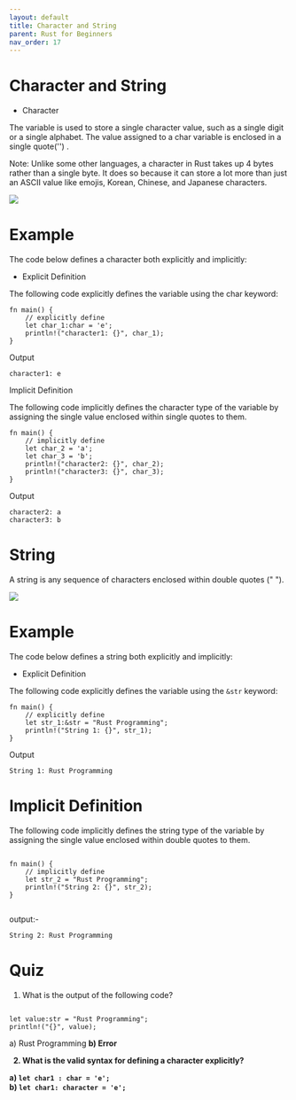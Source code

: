 ```yaml
---
layout: default
title: Character and String
parent: Rust for Beginners
nav_order: 17 
---
```


# Character and String

- Character 

The variable is used to store a single character value, such as a single digit or a single alphabet. The value assigned to a char variable is enclosed in a single quote('') .

Note: Unlike some other languages, a character in Rust takes up 4 bytes rather than a single byte. It does so because it can store a lot more than just an ASCII value like emojis, Korean, Chinese, 
and Japanese characters.

![](https://raw.githubusercontent.com/sangam14/RustLabs/master/img/my_char.png)


# Example 

The code below defines a character both explicitly and implicitly:

- Explicit Definition 

The following code explicitly defines the variable using the char keyword:

```
fn main() {
    // explicitly define 
    let char_1:char = 'e';
    println!("character1: {}", char_1); 
}

```

Output

```
character1: e
```

Implicit Definition 

The following code implicitly defines the character type of the variable by assigning the single value enclosed within single quotes to them.

```
fn main() { 
    // implicitly define
    let char_2 = 'a';
    let char_3 = 'b';
    println!("character2: {}", char_2);
    println!("character3: {}", char_3);
}

```

Output

```
character2: a
character3: b

```

# String 

A string is any sequence of characters enclosed within double quotes (" ").

![](https://raw.githubusercontent.com/sangam14/RustLabs/master/img/my_char_string.png)

# Example 

The code below defines a string both explicitly and implicitly:

- Explicit Definition 

The following code explicitly defines the variable using the `&str` keyword:

```
fn main() {
    // explicitly define 
    let str_1:&str = "Rust Programming";
    println!("String 1: {}", str_1); 
}

```

Output

```
String 1: Rust Programming

```

# Implicit Definition 

The following code implicitly defines the string type of the variable by assigning the single value enclosed within double quotes to them.
```

fn main() { 
    // implicitly define
    let str_2 = "Rust Programming";
    println!("String 2: {}", str_2);
}


```
output:- 
```
String 2: Rust Programming

```

# Quiz 

1. What is the output of the following code? <br>

```

let value:str = "Rust Programming";
println!("{}", value);

```
a) Rust Programming <b> 
b) Error <br> 

2. What is the valid syntax for defining a character explicitly? <br>

a) ``` let char1 : char = 'e'; ```    <br> 
b) ``` let char1: character = 'e'; ```  <br> 







